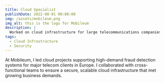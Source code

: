 ```yaml
---
title: Cloud Specialist
publishDate: 2022-08-01 00:00:00
img: /assets/mobileum.png
img_alt: this is the logo for Mobileum
description: |
  Worked on cloud infrastructure for large telecommunications companies, ensuring scalability, security, and performance.
tags:
  - Cloud Infrastructure
  - Security
---
```

At Mobileum, I led cloud projects supporting high-demand fraud detection systems for major telecom clients in Europe. I collaborated with cross-functional teams to ensure a secure, scalable cloud infrastructure that met growing business demands.
